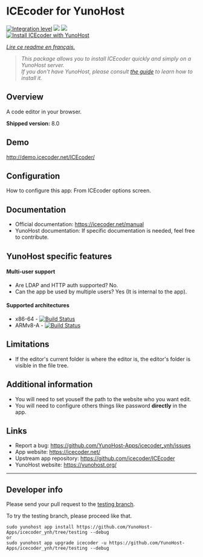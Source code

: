 # ICEcoder for YunoHost

[![Integration level](https://dash.yunohost.org/integration/icecoder.svg)](https://dash.yunohost.org/appci/app/icecoder) ![](https://ci-apps.yunohost.org/ci/badges/icecoder.status.svg) ![](https://ci-apps.yunohost.org/ci/badges/icecoder.maintain.svg)  
[![Install ICEcoder with YunoHost](https://install-app.yunohost.org/install-with-yunohost.svg)](https://install-app.yunohost.org/?app=icecoder)

*[Lire ce readme en français.](./README_fr.md)*

> *This package allows you to install ICEcoder quickly and simply on a YunoHost server.  
If you don't have YunoHost, please consult [the guide](https://yunohost.org/#/install) to learn how to install it.*

## Overview
A code editor in your browser.

**Shipped version:** 8.0

## Demo

http://demo.icecoder.net/ICEcoder/

## Configuration

How to configure this app: From ICEcoder options screen.

## Documentation

 * Official documentation: https://icecoder.net/manual
 * YunoHost documentation: If specific documentation is needed, feel free to contribute.

## YunoHost specific features

#### Multi-user support

 * Are LDAP and HTTP auth supported? No.
 * Can the app be used by multiple users? Yes (It is internal to the app).

#### Supported architectures

* x86-64 - [![Build Status](https://ci-apps.yunohost.org/ci/logs/icecoder%20%28Apps%29.svg)](https://ci-apps.yunohost.org/ci/apps/icecoder/)
* ARMv8-A - [![Build Status](https://ci-apps-arm.yunohost.org/ci/logs/icecoder%20%28Apps%29.svg)](https://ci-apps-arm.yunohost.org/ci/apps/icecoder/)

## Limitations

* If the editor's current folder is where the editor is, the editor's folder is visible in the file tree.

## Additional information

* You will need to set youself the path to the website who you want edit.
* You will need to configure others things like password **directly** in the app.

## Links

 * Report a bug: https://github.com/YunoHost-Apps/icecoder_ynh/issues
 * App website: https://icecoder.net/
 * Upstream app repository: https://github.com/icecoder/ICEcoder
 * YunoHost website: https://yunohost.org/

---

## Developer info

Please send your pull request to the [testing branch](https://github.com/YunoHost-Apps/icecoder_ynh/tree/testing).

To try the testing branch, please proceed like that.
```
sudo yunohost app install https://github.com/YunoHost-Apps/icecoder_ynh/tree/testing --debug
or
sudo yunohost app upgrade icecoder -u https://github.com/YunoHost-Apps/icecoder_ynh/tree/testing --debug
```
